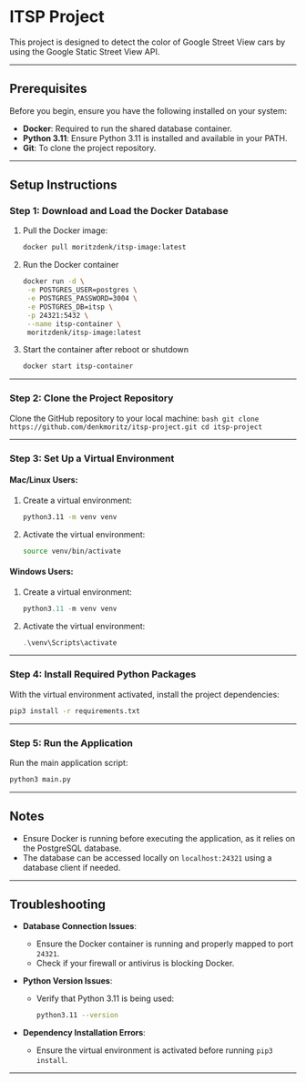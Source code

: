 # ITSP Project

This project is designed to detect the color of Google Street View cars by using the Google Static Street View API.

---

## **Prerequisites**
Before you begin, ensure you have the following installed on your system:
- **Docker**: Required to run the shared database container.
- **Python 3.11**: Ensure Python 3.11 is installed and available in your PATH.
- **Git**: To clone the project repository.

---

## **Setup Instructions**

### **Step 1: Download and Load the Docker Database**
1. Pull the Docker image:
   ```bash
   docker pull moritzdenk/itsp-image:latest
   ```
   
2. Run the Docker container
   ```bash
   docker run -d \
    -e POSTGRES_USER=postgres \
    -e POSTGRES_PASSWORD=3004 \
    -e POSTGRES_DB=itsp \
    -p 24321:5432 \
    --name itsp-container \
    moritzdenk/itsp-image:latest

   ```

3. Start the container after reboot or shutdown
   ```bash
   docker start itsp-container
   ```
---

### **Step 2: Clone the Project Repository**
Clone the GitHub repository to your local machine:
    ```bash
    git clone https://github.com/denkmoritz/itsp-project.git
    cd itsp-project
    ```

---

### **Step 3: Set Up a Virtual Environment**

#### **Mac/Linux Users**:
1. Create a virtual environment:
   ```bash
   python3.11 -m venv venv
   ```

2. Activate the virtual environment:
   ```bash
   source venv/bin/activate
   ```

#### **Windows Users**:
1. Create a virtual environment:
   ```powershell
   python3.11 -m venv venv
   ```

2. Activate the virtual environment:
   ```powershell
   .\venv\Scripts\activate
   ```

---

### **Step 4: Install Required Python Packages**
With the virtual environment activated, install the project dependencies:
```bash
pip3 install -r requirements.txt
```

---

### **Step 5: Run the Application**
Run the main application script:
```bash
python3 main.py
```

---

## **Notes**
- Ensure Docker is running before executing the application, as it relies on the PostgreSQL database.
- The database can be accessed locally on `localhost:24321` using a database client if needed.

---

## **Troubleshooting**
- **Database Connection Issues**:
  - Ensure the Docker container is running and properly mapped to port `24321`.
  - Check if your firewall or antivirus is blocking Docker.

- **Python Version Issues**:
  - Verify that Python 3.11 is being used:
    ```bash
    python3.11 --version
    ```

- **Dependency Installation Errors**:
  - Ensure the virtual environment is activated before running `pip3 install`.

---